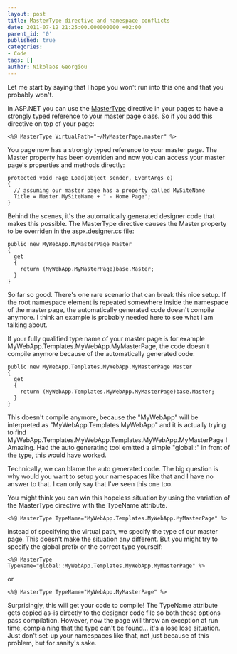 ```yaml
---
layout: post
title: MasterType directive and namespace conflicts
date: 2011-07-12 21:25:00.000000000 +02:00
parent_id: '0'
published: true
categories:
- Code
tags: []
author: Nikolaos Georgiou
---
```


Let me start by saying that I hope you won't run into this one and that you probably won't.

In ASP.NET you can use the <a href="http://msdn.microsoft.com/en-us/library/ms228274.aspx" target="_blank">MasterType</a> directive in your pages to have a strongly typed reference to your master page class. So if you add this directive on top of your page:

```
<%@ MasterType VirtualPath="~/MyMasterPage.master" %>
```

You page now has a strongly typed reference to your master page. The Master property has been overriden and now you can access your master page's properties and methods directly:

```
protected void Page_Load(object sender, EventArgs e)
{
  // assuming our master page has a property called MySiteName
  Title = Master.MySiteName + " - Home Page";
}
```

Behind the scenes, it's the automatically generated designer code that makes this possible. The MasterType directive causes the Master property to be overriden in the aspx.designer.cs file:

```
public new MyWebApp.MyMasterPage Master
{
  get
  {
    return (MyWebApp.MyMasterPage)base.Master;
  }
}
```

So far so good. There's one rare scenario that can break this nice setup. If the root namespace element is repeated somewhere inside the namespace of the master page, the automatically generated code doesn't compile anymore. I think an example is probably needed here to see what I am talking about.

If your fully qualified type name of your master page is for example MyWebApp.Templates.MyWebApp.MyMasterPage, the code doesn't compile anymore because of the automatically generated code:

```
public new MyWebApp.Templates.MyWebApp.MyMasterPage Master
{
  get
  {
    return (MyWebApp.Templates.MyWebApp.MyMasterPage)base.Master;
  }
}
```

This doesn't compile anymore, because the "MyWebApp" will be interpreted as "MyWebApp.Templates.MyWebApp" and it is actually trying to find MyWebApp.Templates.MyWebApp.Templates.MyWebApp.MyMasterPage ! Amazing. Had the auto generating tool emitted a simple "global::" in front of the type, this would have worked.

Technically, we can blame the auto generated code. The big question is why would you want to setup your namespaces like that and I have no answer to that. I can only say that I've seen this one too.

You might think you can win this hopeless situation by using the variation of the MasterType directive with the TypeName attribute.

```
<%@ MasterType TypeName="MyWebApp.Templates.MyWebApp.MyMasterPage" %>
```

instead of specifying the virtual path, we specify the type of our master page. This doesn't make the situation any different. But you might try to specify the global prefix or the correct type yourself:

```
<%@ MasterType TypeName="global::MyWebApp.Templates.MyWebApp.MyMasterPage" %>
```

or

```
<%@ MasterType TypeName="MyWebApp.MyMasterPage" %>
```

Surprisingly, this will get your code to compile! The TypeName attribute gets copied as-is directly to the designer code file so both these options pass compilation. However, now the page will throw an exception at run time, complaining that the type can't be found... it's a lose lose situation. Just don't set-up your namespaces like that, not just because of this problem, but for sanity's sake.
